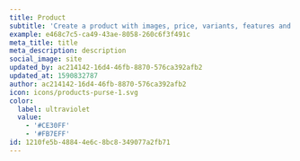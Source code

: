 ```yaml
---
title: Product
subtitle: 'Create a product with images, price, variants, features and details.'
example: e468c7c5-ca49-43ae-8058-260c6f3f491c
meta_title: title
meta_description: description
social_image: site
updated_by: ac214142-16d4-46fb-8870-576ca392afb2
updated_at: 1590832787
author: ac214142-16d4-46fb-8870-576ca392afb2
icon: icons/products-purse-1.svg
color:
  label: ultraviolet
  value:
    - '#CE30FF'
    - '#FB7EFF'
id: 1210fe5b-4884-4e6c-8bc8-349077a2fb71
---
```

